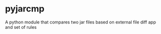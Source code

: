 # pyjarcmp
A python module that compares two jar files based on external file diff app and set of rules
